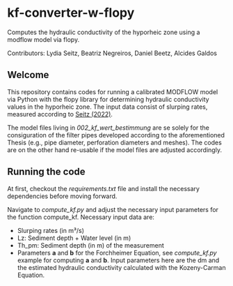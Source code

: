 # kf-converter-w-flopy
Computes the hydraulic conductivity of the hyporheic zone using a modflow model via flopy.

Contributors: Lydia Seitz, Beatriz Negreiros, Daniel Beetz, Alcides Galdos

## Welcome
This repository contains codes for running a calibrated MODFLOW model via Python with the flopy library for determining hydraulic conductivity values in the hyporheic zone. The input data consist of slurping rates, measured according to [Seitz (2022)](https://henry.baw.de/bitstream/20.500.11970/107414/1/276_Mitteilungen_UniStuttgart_Seitz.pdf). 

The model files living in *002_kf_wert_bestimmung* are se solely for the consiguration of the filter pipes developed according to the aforementioned Thesis (e.g., pipe diameter, perforation diameters and meshes). The codes are on the other hand re-usable if the model files are adjusted accordingly.

## Running the code
At first, checkout the *requirements.txt* file and install the necessary dependencies before moving forward.

Navigate to *compute_kf.py* and adjust the necessary input parameters for the function compute_kf. Necessary input data are:
- Slurping rates (in m³/s)
- Lz: Sediment depth + Water level (in m)
- Th_pm: Sediment depth (in m) of the measurement
- Parameters **a** and **b** for the Forchheimer Equation, see *compute_kf.py* example for computing **a** and **b**. Input parameters here are the dm and the estimated hydraulic conductivity calculated with the Kozeny-Carman Equation.
